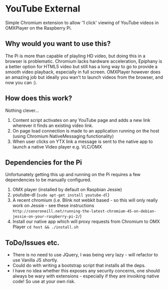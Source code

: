 # YouTube External

Simple Chromium extension to allow '1 click' viewing of YouTube videos in OMXPlayer on the Raspberry Pi.

## Why would you want to use this?

The Pi is more than capable of playling HD video, but doing this in a browser is problematic.  Chromium lacks hardware acceleration, Epiphany is a better option for HTML5 video but still has a long way to go to provide a smooth video playback, especially in full screen. OMXPlayer however does an amazing job but ideally you wan't to launch videos from the browser, and now you can :).

## How does this work?

Nothing clever...

1. Content script activates on any YouTube page and adds a new link wherever it finds an existing video link.
2. On page load connection is made to an application running on the host (using Chromium NativeMessaging functionality)
3. When user clicks on YTX link a message is sent to the native app to launch a native Video player e.g. VLC/OMX

## Dependencies for the Pi

Unfortunately getting this up and running on the Pi requires a few dependencies to be manually configured.

1. OMX player (installed by default on Raspbian Jessie)
2. youtube-dl (`sudo apt-get install youtube-dl`)
3. A recent chromium (i.e. Blink not webkit based - so this will only really work on Jessie - see these instructions `http://conoroneill.net/running-the-latest-chromium-45-on-debian-jessie-on-your-raspberry-pi-2/`)
4. Install our native app which will proxy requests from Chromium to OMX Player `cd host && ./install.sh`

## ToDo/Issues etc.

* There is no need to use JQuery, I was being very lazy - will refactor to use Vanilla JS shortly.
* Could do with writing a bootstrap script that installs all the deps.
* I have no idea whether this exposes any security concerns, one should always be wary with extensions - especially if they are invoiking native code!  So use at your own risk.
